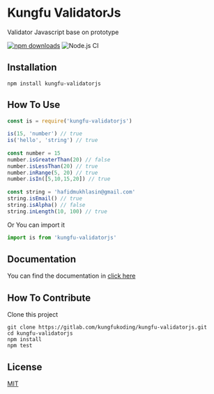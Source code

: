 # Kungfu ValidatorJs

Validator Javascript base on prototype

[![npm downloads](https://img.shields.io/npm/dm/kungfu-validatorjs.svg?style=flat-square)](https://www.npmjs.com/package/kungfu-validatorjs)
![Node.js CI](https://github.com/kungfukoding/kungfu-validatorjs/workflows/Node.js%20CI/badge.svg)

## Installation

```
npm install kungfu-validatorjs
```

## How To Use

```js
const is = require('kungfu-validatorjs')
 
is(15, 'number') // true
is('hello', 'string') // true
 
const number = 15
number.isGreaterThan(20) // false
number.isLessThan(20) // true
number.inRange(5, 20) // true
number.isIn([5,10,15,20]) // true
 
const string = 'hafidmukhlasin@gmail.com'
string.isEmail() // true
string.isAlpha() // false
string.inLength(10, 100) // true
```

Or You can import it

```js
import is from 'kungfu-validatorjs'
```

## Documentation

You can find the documentation in [click here](./doc.md)

## How To Contribute

Clone this project

```
git clone https://gitlab.com/kungfukoding/kungfu-validatorjs.git
cd kungfu-validatorjs
npm install
npm test
```


## License

[MIT](LICENSE.md)
